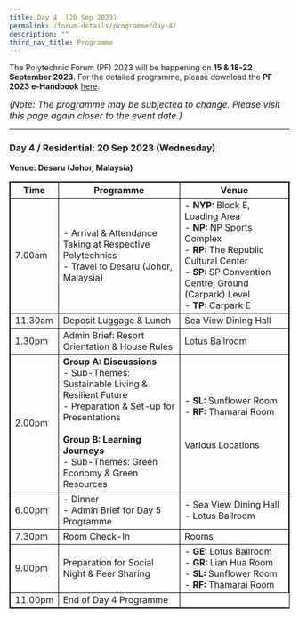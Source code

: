 ```yaml
---
title: Day 4  (20 Sep 2023)
permalink: /forum-details/programme/day-4/
description: ""
third_nav_title: Programme
---
```

The Polytechnic Forum (PF) 2023 will be happening on **15 &amp; 18-22 September 2023**. For the detailed programme, please download the&nbsp;**PF 2023 e-Handbook** [here](/files/polytechnic%20forum%202023%20-%20e-handbook.pdf).

<font size="-0.5"><i>(Note: The programme may be subjected to change. Please visit this page again closer to the event date.)</i></font>
<hr>

### **Day 4 / Residential: 20 Sep 2023 (Wednesday)**
<b>Venue: Desaru (Johor, Malaysia)</b>

<style>
table, th, td {
  border:1px solid black;
}
</style>

<table style="width:100%">
  <tbody><tr>
    <th>Time</th>
    <th>Programme</th>
		<th>Venue</th>
  </tr>
  <tr>
    <td>7.00am</td>
    <td>- Arrival &amp; Attendance Taking at Respective Polytechnics<br>- Travel to Desaru (Johor, Malaysia)</td>
		<td>- <b>NYP:</b> Block E, Loading Area<br>- <b>NP:</b> NP Sports Complex<br>- <b>RP:</b> The Republic Cultural Center<br>- <b>SP:</b> SP Convention Centre,
Ground (Carpark) Level<br>- <b>TP:</b> Carpark E</td>
  </tr>
		<tr>
    <td>11.30am</td>
		<td>Deposit Luggage &amp; Lunch</td>
			<td>Sea View Dining Hall</td>
  </tr>
		<tr>
		<td>1.30pm</td>
    <td>Admin Brief: Resort Orientation &amp; House Rules</td>
			<td>Lotus Ballroom</td>
			</tr>
		<tr>
		<td>2.00pm</td>
		<td><b>Group A: Discussions</b><br>- Sub-Themes: Sustainable Living &amp; Resilient Future<br>- Preparation &amp; Set-up for Presentations<br><br><b>Group B: Learning Journeys</b><br>- Sub-Themes: Green Economy &amp; Green Resources</td>
			<td>- <b>SL:</b> Sunflower Room<br>- <b>RF:</b> Thamarai Room<br><br><br>Various Locations</td>
  </tr>
		<tr>
			<td>6.00pm</td>
			<td>- Dinner<br>- Admin Brief for Day 5 Programme</td>
			<td>- Sea View Dining Hall<br>- Lotus Ballroom</td>
  </tr>
		<tr>
			<td>7.30pm</td>
    <td>Room Check-In</td>
			    <td>Rooms</td>
  </tr>
  <tr>
		<td>9.00pm</td>
    <td>Preparation for Social Night &amp; Peer Sharing</td>
		<td>- <b>GE:</b> Lotus Ballroom<br>- <b>GR:</b> Lian Hua Room<br>- <b>SL:</b> Sunflower Room<br>- <b>RF:</b> Thamarai Room</td>
  </tr>
  <tr>
				<td>11.00pm</td>
    <td>End of Day 4 Programme</td>
</tr></tbody></table>